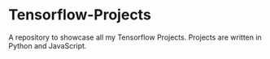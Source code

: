 # Tensorflow-Projects
A repository to showcase all my Tensorflow Projects. Projects are written in Python and JavaScript.
